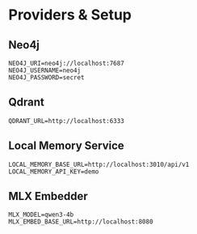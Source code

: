 # Providers & Setup

## Neo4j
```
NEO4J_URI=neo4j://localhost:7687
NEO4J_USERNAME=neo4j
NEO4J_PASSWORD=secret
```

## Qdrant
```
QDRANT_URL=http://localhost:6333
```

## Local Memory Service
```
LOCAL_MEMORY_BASE_URL=http://localhost:3010/api/v1
LOCAL_MEMORY_API_KEY=demo
```

## MLX Embedder
```
MLX_MODEL=qwen3-4b
MLX_EMBED_BASE_URL=http://localhost:8080
```
